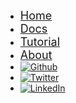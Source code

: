 * [<font size="4">Home</font>](http://flyabledev.com/)
* [<font size="4">Docs</font>](/)
* [<font size="4">Tutorial</font>](http://flyabledev.com/tutorial.html)
* [<font size="4">About</font>](http://flyabledev.com/about.html)
* [![Github](https://icongram.jgog.in/simple/github.svg?color=808080&size=16)](https://github.com/YohanFinet/Flyable-Documentation)
* [![Twitter](https://icongram.jgog.in/simple/twitter.svg?colored&size=16)](http://twitter.com/flyabletech)
* [![LinkedIn](https://icongr.am/devicon/linkedin-original.svg?size=16&color=currentColor)](https://www.linkedin.com/company/flyable/)